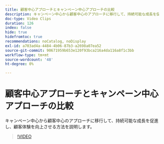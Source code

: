 ```yaml
---
title: 顧客中心アプローチとキャンペーン中心アプローチの比較
description: キャンペーン中心から顧客中心のアプローチに移行して、持続可能な成長を促進し、顧客体験を向上させる方法を説明します。
doc-type: Video Clips
duration: 126
index: false
hide: true
hidefromtoc: true
recommendations: noCatalog, noDisplay
exl-id: a703ad4a-4484-4b06-87b3-a2698a07ea52
source-git-commit: 90671959b653e120f93bca216a4da116a8f1c3bb
workflow-type: tm+mt
source-wordcount: '48'
ht-degree: 0%

---
```


# 顧客中心アプローチとキャンペーン中心アプローチの比較

キャンペーン中心から顧客中心のアプローチに移行して、持続可能な成長を促進し、顧客体験を向上させる方法を説明します。

<!-- 85_S651_3442537_125_customercentric-approach-vs-campaigncentric-approach -->
>[!VIDEO](https://video.tv.adobe.com/v/3458235/?learn=on&enablevpops=true)
